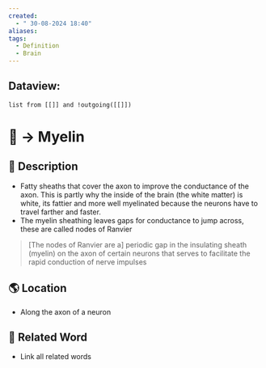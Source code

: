 ```yaml
---
created:
  - " 30-08-2024 18:40"
aliases: 
tags:
  - Definition
  - Brain
---
```

## Dataview:
```dataview
list from [[]] and !outgoing([[]])
```


# 📗 -> Myelin


## 📄 Description 
- Fatty sheaths that cover the axon to improve the conductance of the axon. This is partly why the inside of the brain (the white matter) is white, its fattier and more well myelinated because the neurons have to travel farther and faster. 
- The myelin sheathing leaves gaps for conductance to jump across, these are called nodes of Ranvier
> \[The nodes of Ranvier are a\] periodic gap in the insulating sheath (myelin) on the axon of certain neurons that serves to facilitate the rapid conduction of nerve impulses

## 🌎 Location
- Along the axon of a neuron

## 🔗 Related Word
- Link all related words